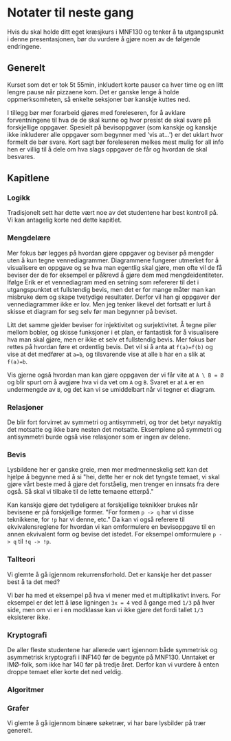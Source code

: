 # Notater til neste gang
Hvis du skal holde ditt eget kræsjkurs i MNF130 og tenker å ta utgangspunkt i denne presentasjonen, bør du vurdere å gjøre noen av de følgende endringene.

## Generelt 
Kurset som det er tok 5t 55min, inkludert korte pauser ca hver time og en litt lengre pause når pizzaene kom.
Det er ganske lenge å holde oppmerksomheten, så enkelte seksjoner bør kanskje kuttes ned.

I tillegg bør mer forarbeid gjøres med foreleseren, for å avklare forventningene til hva de de skal kunne og hvor presist de skal svare på forskjellige oppgaver.
Spesielt på bevisoppgaver (som kanskje og kanskje ikke inkluderer alle oppgaver som begynner med 'vis at...') er det uklart hvor formelt de bør svare.
Kort sagt bør foreleseren melkes mest mulig for all info hen er villig til å dele om hva slags oppgaver de får og hvordan de skal besvares.

## Kapitlene

### Logikk
Tradisjonelt sett har dette vært noe av det studentene har best kontroll på.
Vi kan antagelig korte ned dette kapitlet.

### Mengdelære
Mer fokus bør legges på hvordan gjøre oppgaver og beviser på mengder uten å kun tegne vennediagrammer.
Diagrammene fungerer utmerket for å visualisere en oppgave og se hva man egentlig skal gjøre, men ofte vil de få beviser der de for eksempel er påkrevd å gjøre dem med mengdeidentiteter.
Ifølge Erik er et vennediagram med en setning som refererer til det i utgangspunktet et fullstendig bevis, men det er for mange måter man kan misbruke dem og skape tvetydige resultater.
Derfor vil han gi oppgaver der vennediagrammer ikke er lov.
Men jeg tenker likevel det fortsatt er lurt å skisse et diagram for seg selv før man begynner på beviset.

Litt det samme gjelder beviser for injektivitet og surjektivitet.
Å tegne piler mellom bobler, og skisse funksjoner i et plan, er fantastisk for å visualisere hva man skal gjøre, men er ikke et selv et fullstendig bevis.
Mer fokus bør rettes på hvordan føre et ordentlig bevis.
Det vil si å anta at `f(a)=f(b)` og vise at det medfører at `a=b`, og tilsvarende vise at alle `b` har en `a` slik at `f(a)=b`.

Vis gjerne også hvordan man kan gjøre oppgaven der vi får vite at `A \ B = Ø` og blir spurt om å avgjøre hva vi da vet om `A` og `B`.
Svaret er at `A` er en undermengde av `B`, og det kan vi se umiddelbart når vi tegner et diagram.

### Relasjoner
De blir fort forvirret av symmetri og antisymmetri, og tror det betyr nøyaktig det motsatte og ikke bare nesten det motsatte.
Eksemplene på symmetri og antisymmetri burde også vise relasjoner som er ingen av delene.

### Bevis
Lysbildene her er ganske greie, men mer medmenneskelig sett kan det hjelpe å begynne med å si 
"hei, dette her er nok det tyngste temaet, vi skal gjøre vårt beste med å gjøre det forståelig, men trenger en innsats fra dere også. 
Så skal vi tilbake til de lette temaene etterpå."

Kan kanskje gjøre det tydeligere at forskjellige teknikker brukes når bevisene er på forskjellige former.
"For formen `p -> q` har vi disse teknikkene, for `!p` har vi denne, etc."
Da kan vi også referere til ekvivalensreglene for hvordan vi kan omformulere en bevisoppgave til en annen ekvivalent form og bevise det istedet. 
For eksempel omformulere `p -> q` til `!q -> !p`.

### Tallteori
Vi glemte å gå igjennom rekurrensforhold.
Det er kanskje her det passer best å ta det med?

Vi bør ha med et eksempel på hva vi mener med et multiplikativt invers.
For eksempel er det lett å løse ligningen `3x = 4` ved å gange med `1/3` på hver side, men om vi er i en modklasse kan vi ikke gjøre det fordi tallet `1/3` eksisterer ikke.

### Kryptografi
De aller fleste studentene har allerede vært igjennom både symmetrisk og asymmetrisk kryptografi i INF140 før de begynte på MNF130.
Unntaket er IMØ-folk, som ikke har 140 før på tredje året.
Derfor kan vi vurdere å enten droppe temaet eller korte det ned veldig.

### Algoritmer

### Grafer
Vi glemte å gå igjennom binære søketrær, vi har bare lysbilder på trær generelt.



